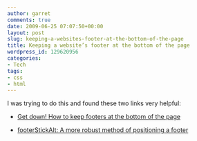 ```yaml
---
author: garret
comments: true
date: 2009-06-25 07:07:50+00:00
layout: post
slug: keeping-a-websites-footer-at-the-bottom-of-the-page
title: Keeping a website’s footer at the bottom of the page
wordpress_id: 129620956
categories:
- Tech
tags:
- css
- html
---
```


I was trying to do this and found these two links very helpful:







  * [Get down! How to keep footers at the bottom of the page](http://matthewjamestaylor.com/blog/keeping-footers-at-the-bottom-of-the-page)


  * [footerStickAlt: A more robust method of positioning a footer](http://www.themaninblue.com/writing/perspective/2005/08/29/)


